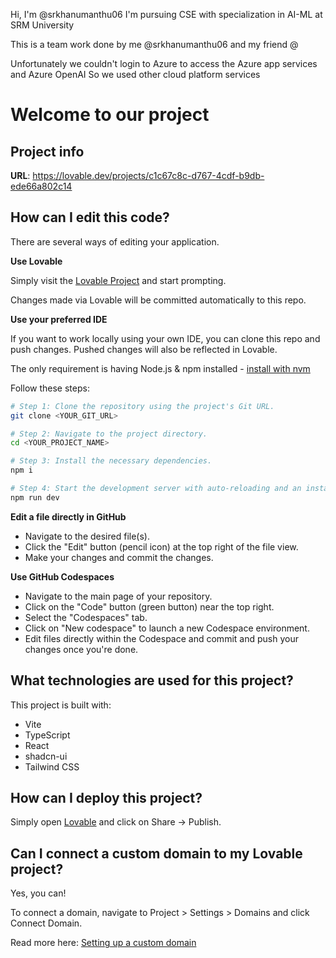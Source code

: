 Hi, I'm @srkhanumanthu06
I'm pursuing CSE with specialization in AI-ML at SRM University 

This is a team work done by me @srkhanumanthu06 and my friend @

Unfortunately we couldn't login to Azure to access the Azure app services and Azure OpenAI
So we used other cloud platform services


# Welcome to our project

## Project info

**URL**: https://lovable.dev/projects/c1c67c8c-d767-4cdf-b9db-ede66a802c14

## How can I edit this code?

There are several ways of editing your application.

**Use Lovable**

Simply visit the [Lovable Project](https://lovable.dev/projects/c1c67c8c-d767-4cdf-b9db-ede66a802c14) and start prompting.

Changes made via Lovable will be committed automatically to this repo.

**Use your preferred IDE**

If you want to work locally using your own IDE, you can clone this repo and push changes. Pushed changes will also be reflected in Lovable.

The only requirement is having Node.js & npm installed - [install with nvm](https://github.com/nvm-sh/nvm#installing-and-updating)

Follow these steps:

```sh
# Step 1: Clone the repository using the project's Git URL.
git clone <YOUR_GIT_URL>

# Step 2: Navigate to the project directory.
cd <YOUR_PROJECT_NAME>

# Step 3: Install the necessary dependencies.
npm i

# Step 4: Start the development server with auto-reloading and an instant preview.
npm run dev
```

**Edit a file directly in GitHub**

- Navigate to the desired file(s).
- Click the "Edit" button (pencil icon) at the top right of the file view.
- Make your changes and commit the changes.

**Use GitHub Codespaces**

- Navigate to the main page of your repository.
- Click on the "Code" button (green button) near the top right.
- Select the "Codespaces" tab.
- Click on "New codespace" to launch a new Codespace environment.
- Edit files directly within the Codespace and commit and push your changes once you're done.

## What technologies are used for this project?

This project is built with:

- Vite
- TypeScript
- React
- shadcn-ui
- Tailwind CSS

## How can I deploy this project?

Simply open [Lovable](https://lovable.dev/projects/c1c67c8c-d767-4cdf-b9db-ede66a802c14) and click on Share -> Publish.

## Can I connect a custom domain to my Lovable project?

Yes, you can!

To connect a domain, navigate to Project > Settings > Domains and click Connect Domain.

Read more here: [Setting up a custom domain](https://docs.lovable.dev/tips-tricks/custom-domain#step-by-step-guide)
